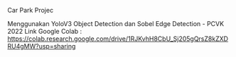 Car Park Projec

Menggunakan YoloV3 Object Detection dan Sobel Edge Detection - PCVK 2022
Link Google Colab :
https://colab.research.google.com/drive/1RJKvhH8CbU_Sj205gQrsZ8kZXDRU4gMW?usp=sharing
